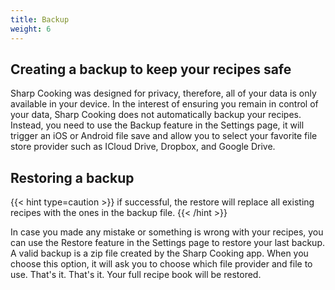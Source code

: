 ```yaml
---
title: Backup
weight: 6
---
```


## Creating a backup to keep your recipes safe
Sharp Cooking was designed for privacy, therefore, all of your data is only available in your device. In the interest of ensuring you remain in control of your data, Sharp Cooking does not automatically backup your recipes. Instead, you need to use the Backup feature in the Settings page, it will trigger an iOS or Android file save and allow you to select your favorite file store provider such as ICloud Drive, Dropbox, and Google Drive.

## Restoring a backup

{{< hint type=caution >}}
if successful, the restore will replace all existing recipes with the ones in the backup file.
{{< /hint >}}

In case you made any mistake or something is wrong with your recipes, you can use the Restore feature in the Settings page to restore your last backup. A valid backup is a zip file created by the Sharp Cooking app. When you choose this option, it will ask you to choose which file provider and file to use. That's it. That's it. Your full recipe book will be restored. 
